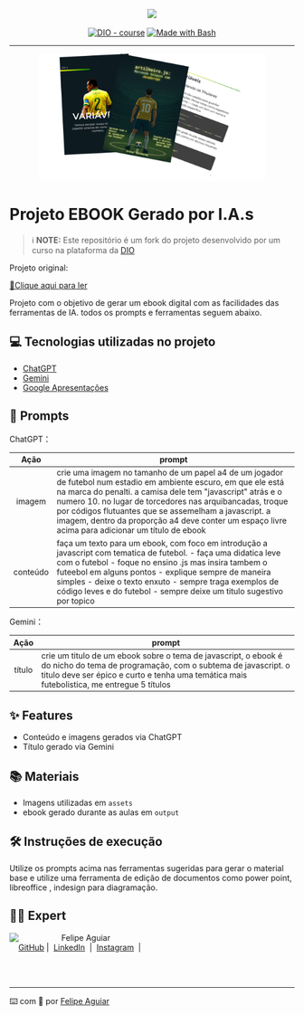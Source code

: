 <p align="center">
    <img width="100" src=".github/assets/banner.png">
</p>


<p align="center">
<a href="https://dio.me/"><img src="https://img.shields.io/badge/DIO-Course-28DA77?logo=youtube" alt="DIO - course"></a>
<a href="https://www.gnu.org/software/bash/" title="Go to Bash homepage"><img src="https://img.shields.io/badge/Prompt-Project-blue?logo=gnu-bash&amp;logoColor=white" alt="Made with Bash"></a></p>

-------


<p align="center">
<img 
    src="./assets/cover.png"
    width="400"  
/>
</p>

# Projeto EBOOK Gerado por I.A.s


 > ℹ️ **NOTE:** Este repositório é um fork do projeto desenvolvido por um curso na plataforma da [DIO](https://dio.me)

Projeto original:

<a href="https://github.com/felipeAguiarCode/prompts-recipe-to-create-a-ebook/blob/main/output/ebook%20-%20css%20jedi%20output.pdf" title="View PDF now"> 📕Clique aqui para ler</a>

Projeto com o objetivo de gerar um ebook digital com as facilidades das ferramentas de IA. todos os prompts e ferramentas
seguem abaixo.

## 💻 Tecnologias utilizadas no projeto

- [ChatGPT](https://chat.openai.com/) 
- [Gemini](https://gemini.google.com/app/)
- [Google Apresentações](https://docs.google.com/presentation/)

## 🧠 Prompts


ChatGPT：

|   Ação   | prompt                                                                                                                                                                                                                                                                           |
| :------: | -------------------------------------------------------------------------------------------------------------------------------------------------------------------------------------------------------------------------------------------------------------------------------- |
|  imagem  | crie uma imagem no tamanho de um papel a4 de um jogador de futebol num estadio em ambiente escuro, em que ele está na marca do penalti. a camisa dele tem "javascript" atrás e o numero 10.  no lugar de torcedores nas arquibancadas, troque por códigos flutuantes que se assemelham a javascript. a imagem, dentro da proporção a4 deve conter um espaço livre acima para adicionar um título de ebook                                                                                           |
| conteúdo | faça um texto para um ebook, com foco em introdução a javascript com tematica de futebol. - faça uma didatica leve com o futebol - foque no ensino .js mas insira tambem o futeebol em alguns pontos - explique sempre de maneira simples - deixe o texto enxuto - sempre traga exemplos de código leves e do futebol - sempre deixe um titulo sugestivo por topico |


Gemini：

|  Ação  | prompt                                                                                                                                                                                                                                                                            |
| :----: | --------------------------------------------------------------------------------------------------------------------------------------------------------------------------------------------------------------------------------------------------------------------------------- |
| título | crie um titulo de um ebook sobre o tema de javascript, o ebook é do nicho do tema de programação, com o subtema de javascript. o titulo deve ser épico e curto e tenha uma temática mais futebolistica, me entregue 5 títulos                                                   |

## ✨ Features

- Conteúdo e imagens gerados via ChatGPT
- Título gerado via Gemini

## 📚 Materiais

- Imagens utilizadas em `assets`
- ebook gerado durante as aulas em `output`

## 🛠️ Instruções de execução

Utilize os prompts acima nas ferramentas sugeridas para gerar o material base e utilize uma ferramenta de edição de documentos como power point, libreoffice , indesign para diagramação.

## 👨‍💻 Expert

<p>
    <img 
      align=left 
      margin=10 
      width=80 
      src="https://avatars.githubusercontent.com/u/37452836?v=4"
    />
    <p>&nbsp&nbsp&nbspFelipe Aguiar<br>
    &nbsp&nbsp&nbsp
    <a href="https://github.com/felipeAguiarCode">
    GitHub</a>&nbsp;|&nbsp;
    <a href="www.linkedin.com/in/
felipe-exe">LinkedIn</a>
&nbsp;|&nbsp;
    <a href="https://www.instagram.com/felipeaguiar.exe/">
    Instagram</a>
&nbsp;|&nbsp;</p>
</p>
<br/><br/>
<p>

---

⌨️ com 💜 por [Felipe Aguiar](https://github.com/felipeAguiarCode)
